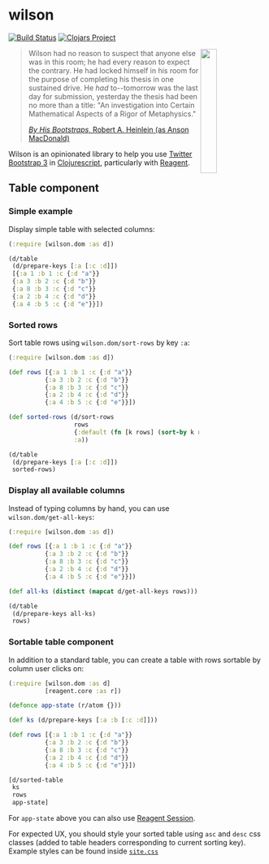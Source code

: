 # wilson

[![Build Status](https://travis-ci.org/RackSec/wilson.svg?branch=master)](https://travis-ci.org/RackSec/wilson)
[![Clojars Project](http://clojars.org/wilson/latest-version.svg)](http://clojars.org/wilson)

<img width="25%" src="https://upload.wikimedia.org/wikipedia/en/a/aa/By_His_Bootstraps_ASF_Oct_1941.jpg" align="right">

> Wilson had no reason to suspect that anyone else was in this room;
> he had every reason to expect the contrary. He had locked himself in
> his room for the purpose of completing his thesis in one sustained
> drive. He *had* to--tomorrow was the last day for submission,
> yesterday the thesis had been no more than a title: "An
> investigation into Certain Mathematical Aspects of a Rigor of
> Metaphysics."
>
> [*By His Bootstraps*, Robert A. Heinlein (as Anson MacDonald)][book]

Wilson is an opinionated library to help you use [Twitter Bootstrap 3][bs3] in [Clojurescript][cljs], particularly with [Reagent][reagent].


## Table component

### Simple example
Display simple table with selected columns:

```clojure
(:require [wilson.dom :as d])

(d/table
 (d/prepare-keys [:a [:c :d]])
 [{:a 1 :b 1 :c {:d "a"}}
 {:a 3 :b 2 :c {:d "b"}}
 {:a 8 :b 3 :c {:d "c"}}
 {:a 2 :b 4 :c {:d "d"}}
 {:a 4 :b 5 :c {:d "e"}}])
```

### Sorted rows
Sort table rows using `wilson.dom/sort-rows` by key `:a`:

```clojure
(:require [wilson.dom :as d])

(def rows [{:a 1 :b 1 :c {:d "a"}}
          {:a 3 :b 2 :c {:d "b"}}
          {:a 8 :b 3 :c {:d "c"}}
          {:a 2 :b 4 :c {:d "d"}}
          {:a 4 :b 5 :c {:d "e"}}])

(def sorted-rows (d/sort-rows
                  rows
                  {:default (fn [k rows] (sort-by k rows))}
                  :a))

(d/table
 (d/prepare-keys [:a [:c :d]])
 sorted-rows)
```

### Display all available columns
Instead of typing columns by hand, you can use `wilson.dom/get-all-keys`:

```clojure
(:require [wilson.dom :as d])

(def rows [{:a 1 :b 1 :c {:d "a"}}
          {:a 3 :b 2 :c {:d "b"}}
          {:a 8 :b 3 :c {:d "c"}}
          {:a 2 :b 4 :c {:d "d"}}
          {:a 4 :b 5 :c {:d "e"}}])

(def all-ks (distinct (mapcat d/get-all-keys rows)))

(d/table
 (d/prepare-keys all-ks)
 rows)
```

### Sortable table component
In addition to a standard table, you can create a table with rows sortable by column user clicks on:

```clojure
(:require [wilson.dom :as d]
          [reagent.core :as r])

(defonce app-state (r/atom {}))

(def ks (d/prepare-keys [:a :b [:c :d]]))

(def rows [{:a 1 :b 1 :c {:d "a"}}
          {:a 3 :b 2 :c {:d "b"}}
          {:a 8 :b 3 :c {:d "c"}}
          {:a 2 :b 4 :c {:d "d"}}
          {:a 4 :b 5 :c {:d "e"}}])

[d/sorted-table
 ks
 rows
 app-state]
```

For `app-state` above you can also use [Reagent Session][session].

For expected UX, you should style your sorted table using `asc` and `desc` css classes (added to table headers corresponding to current sorting key). Example styles can be found inside [`site.css`][site-css]



[book]: https://en.wikipedia.org/wiki/By_His_Bootstraps
[bs3]: http://getbootstrap.com/
[cljs]: https://github.com/clojure/clojurescript
[reagent]: https://holmsand.github.io/reagent/
[session]: https://github.com/reagent-project/reagent-utils#reagentsession
[site-css]: https://github.com/RackSec/wilson/blob/master/resources/public/css/site.css
